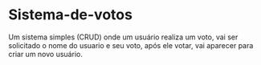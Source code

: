 # Sistema-de-votos
Um sistema simples (CRUD) onde um usuário realiza um voto, vai ser solicitado o nome do usuario e seu voto, após ele votar, vai aparecer para criar um novo usuário.
